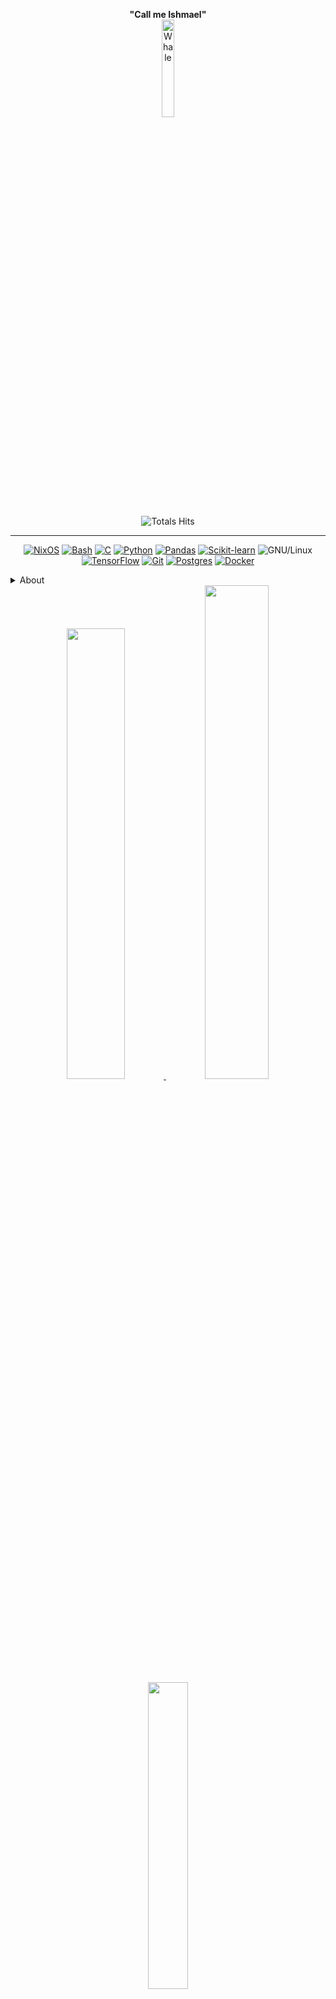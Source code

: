 <div align="center" width="50">

**"Call me Ishmael"**
<br><img src="https://raw.githubusercontent.com/Tarikul-Islam-Anik/Animated-Fluent-Emojis/master/Emojis/Animals/Whale.png" alt="Whale" width="20%" /></br>

![Totals Hits](https://komarev.com/ghpvc/?username=flvr-soda&style=flat&color=orange&label=PROFILE+VIEWS)


<hr></hr>

[![NixOS](https://img.shields.io/badge/NixOS-5277C3?logo=nixos&logoColor=fff)](#)
[![Bash](https://img.shields.io/badge/Bash-4EAA25?logo=gnubash&logoColor=fff)](#)
[![C](https://img.shields.io/badge/C-00599C?logo=c&logoColor=white)](#)
[![Python](https://img.shields.io/badge/Python-3776AB?logo=python&logoColor=fff)](#)
[![Pandas](https://img.shields.io/badge/Pandas-150458?logo=pandas&logoColor=fff)](#)
[![Scikit-learn](https://img.shields.io/badge/-scikit--learn-%23F7931E?logo=scikit-learn&logoColor=white)](#)
![GNU/Linux](https://img.shields.io/badge/Linux-FCC624?style=flat&logo=linux&logoColor=black)
[![TensorFlow](https://img.shields.io/badge/TensorFlow-ff8f00?logo=tensorflow&logoColor=white)](#)
[![Git](https://img.shields.io/badge/Git-F05032?logo=git&logoColor=fff)](#)
[![Postgres](https://img.shields.io/badge/Postgres-%23316192.svg?logo=postgresql&logoColor=white)](#)
[![Docker](https://img.shields.io/badge/Docker-2496ED?logo=docker&logoColor=fff)](#)

  
</div>

<details>
  <summary>About</summary>
  
-  <img alt="GIF" src="https://github.com/SP-XD/SP-XD/blob/main/images/Developer.gif" width="25" />&nbsp; I’m currently learning **Ethical Hacking and Pentesting**. <br>
- <img src="https://github.com/SP-XD/SP-XD/blob/main/images/hyperkitty.gif?raw=true" width="20" />&nbsp;&nbsp;&nbsp; I enjoy **teaching others**???????. <br>
- <img src="https://github.com/SP-XD/SP-XD/blob/main/images/message.gif?raw=true" width="25" />&nbsp;&nbsp; Trying to murder **Griffith**. <br>

</details>

<div align="center">

<a  href="https://github.com/flvr-soda">

<img src="https://github-readme-stats.vercel.app/api?username=flvr-soda&show_icons=true&theme=gruvbox" width="43%">
<img src="http://github-readme-streak-stats.herokuapp.com?user=flvr-soda&theme=gruvbox&exclude_days=Sun%2CSat" width="45%">
<img src="https://github-readme-stats.vercel.app/api/top-langs/?username=flvr-soda&layout=compact&theme=gruvbox" width="35.5%">

</a>

</div>
<hr></hr>



